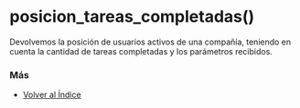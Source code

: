 # posicion_tareas_completadas()

Devolvemos la posición de usuarios activos de una compañía, teniendo en cuenta la cantidad de tareas completadas y los parámetros recibidos.

### Más

  * [Volver al Índice](./index.md)
